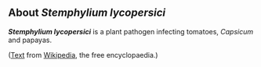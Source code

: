 About *Stemphylium lycopersici* 
-------------------------------



***Stemphylium lycopersici*** is a plant pathogen infecting tomatoes,
*Capsicum* and papayas.

([Text](http://en.wikipedia.org/wiki/Stemphylium_lycopersici) from
[Wikipedia](http://en.wikipedia.org/), the free encyclopaedia.)
